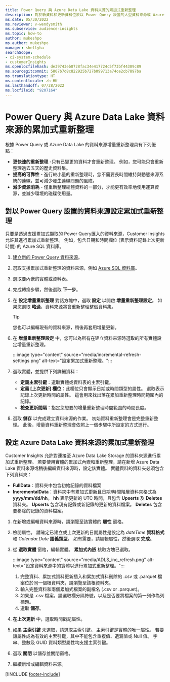 ```yaml
---
title: Power Query 與 Azure Data Lake 資料來源的累加式重新整理
description: 對於新資料和更新資料位於以 Power Query 設置的大型資料來源或 Azure data lake 資料來源，進行重新整理。
ms.date: 05/30/2022
ms.reviewer: v-wendysmith
ms.subservice: audience-insights
ms.topic: how-to
author: mukeshpo
ms.author: mukeshpo
manager: shellyha
searchScope:
- ci-system-schedule
- customerInsights
ms.openlocfilehash: de39743eb8728fac34e417724c5f73bf44309c89
ms.sourcegitcommit: 5807b7d8c822925b727b099713a74ce2cb7897ba
ms.translationtype: HT
ms.contentlocale: zh-HK
ms.lasthandoff: 07/28/2022
ms.locfileid: "9207164"
---
```

# <a name="incremental-refresh-for-power-query-and-azure-data-lake-data-sources"></a>Power Query 與 Azure Data Lake 資料來源的累加式重新整理

根據 Power Query 或 Azure Data Lake 的資料來源增量重新整理具有下列優點：

- **更快速的重新整理** -只有已變更的資料才會重新整理。 例如，您可能只會重新整理過去五天的歷史資料集。
- **提高的可靠性** - 進行較小量的重新整理時，您不需要長時間維持與動態來源系統的連線，並可減少發生連線問題的風險。
- **減少資源消耗** - 僅重新整理總體資料的一部分，才能更有效率地使用運算資源，並減少環境的磁碟使用量。

## <a name="configure-incremental-refresh-for-data-sources-based-on-power-query"></a>對以 Power Query 設置的資料來源設定累加式重新整理

只要是透過支援累加式擷取的 Power Query匯入的資料來源，Customer Insights 允許其進行累加式重新整理。 例如，包含日期和時間欄位 (表示資料記錄上次更新時間) 的 Azure SQL 資料庫。

1. [建立新的 Power Query 資料來源](connect-power-query.md)。

1. 選取支援累加式重新整理的資料來源，例如 [ Azure SQL 資料庫](/power-query/connectors/azuresqldatabase)。

1. 選取要內嵌的實體或資料表。

1. 完成轉換步驟，然後選取 **下一步**。

1. 在 **設定增量重新整理** 對話方塊中，選取 **設定** 以開啟 **增量重新整理設定**。 如果您選取 **略過**，資料來源將會重新整理整個資料集。
   > [!TIP]
   > 您也可以編輯現有的資料來源，稍後再套用增量更新。

1. 在 **增量重新整理設定** 中，您可以為所有在建立資料來源時選取的所有實體設定增量重新整理。

   :::image type="content" source="media/incremental-refresh-settings.png" alt-text="設定累加式重新整理。":::

1. 選取實體，並提供下列詳細資料：

   - **定義主索引鍵**：選取實體或資料表的主索引鍵。
   - **定義 [上次更新] 欄位**：此欄位只會顯示日期或時間類型的屬性。 選取表示記錄上次更新時間的屬性。 這會用來找出落在累加重新整理時間範圍內的記錄。
   - **檢查更新間隔**：指定您想要的增量重新整理時間範圍的時間長度。

1. 選取 **儲存** 以完成建立資料來源的作業。 初始資料重新整理會是完整重新整理。 此後，增量資料重新整理會依照上一個步驟中所設定的方式進行。

## <a name="configure-incremental-refresh-for-azure-data-lake-data-sources"></a>設定 Azure Data Lake 資料來源的累加式重新整理

Customer Insights 允許對連接至 Azure Data Lake Storage 的資料來源進行累加式重新整理。 若要使用實體的累加式內嵌和重新整理，請在新增 Azure Data Lake 資料來源或稍後編輯資料來源時，設定該實體。 實體資料的資料夾必須包含下列資料夾：

- **FullData**：資料夾中包含初始記錄的資料檔案
- **IncrementalData**：資料夾中有累加式更新且日期/時間階層資料夾格式為 **yyyy/mm/dd/hh**。 **hh** 表示更新的 UTC 時間，且包含 **Upserts** 及 **Deletes** 資料夾。 **Upserts** 包含現有記錄或新記錄的更新的資料檔案。 **Deletes** 包含要移除的記錄的資料檔案。

1. 在新增或編輯資料來源時，請瀏覽至該實體的 **屬性** 窗格。

1. 檢閱屬性。 請確定已建立或上次更新的日期屬性是設定為 *dateTime* **資料格式** 和 *Calendar.Date* **語義類型**。 如有需要，請編輯屬性，然後選取 **完成**。

1. 從 **選取實體** 窗格，編輯實體。 **累加式內嵌** 核取方塊已選取。

   :::image type="content" source="media/ADLS_inc_refresh.png" alt-text="設定資料來源中的實體以進行累加式重新整理。":::

   1. 完整資料、累加式資料更新插入和累加式資料刪除的 .csv 或 .parquet 檔案位於同一個根資料夾，請瀏覽至該根資料夾。
   1. 輸入完整資料和兩個累加式檔案的副檔名 (\.csv or \.parquet)。
   1. 如果是 .csv 檔案，請選取欄分隔符號，以及是否要將檔案的第一列作為列標題。
   1. 選取 **儲存**。

1. **在上次更新** 中，選取時間戳記屬性。

1. 如果 **主索引鍵** 未選取，請選取主索引鍵。 主索引鍵是實體的唯一屬性。 若要讓屬性成為有效的主索引鍵，其中不能包含重複值、遺漏值或 Null 值。 字串、整數及 GUID 資料類型屬性均支援主索引鍵。

1. 選取 **關閉** 以儲存並關閉窗格。

1. 繼續新增或編輯資料來源。

[!INCLUDE [footer-include](includes/footer-banner.md)]
